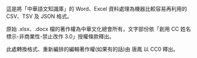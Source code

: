 這是將「中華語文知識庫」的 Word、Excel 資料處理為機器比較容易再利用的 CSV、TSV 及 JSON 格式。

原始 .xlsx、.docx 檔的著作權為中華文化總會所有，文字部份依「創用 CC 姓名標示-非商業性-禁止改作 3.0」授權條款釋出。

此處轉換格式、重新編排的編輯著作權(如果有的話)由 唐鳳 以 CC0 釋出。
